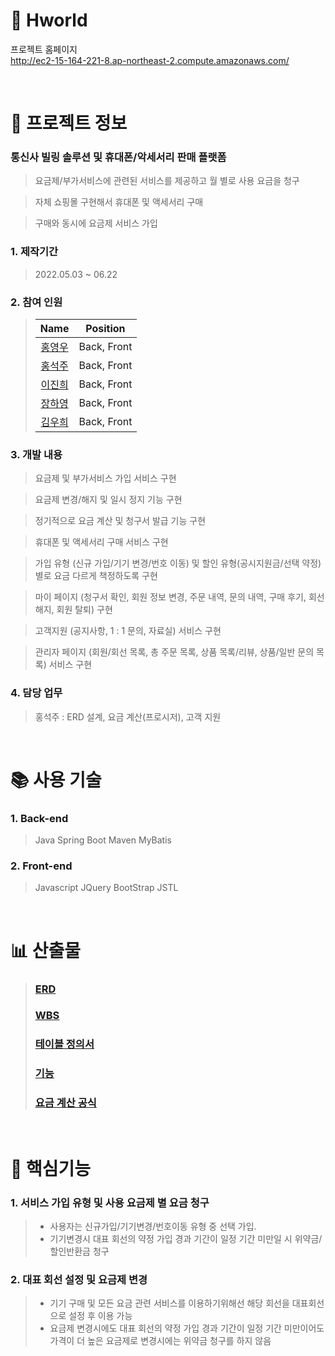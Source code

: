 # :iphone: Hworld

프로젝트 홈페이지  
http://ec2-15-164-221-8.ap-northeast-2.compute.amazonaws.com/

<br />

# 📃 프로젝트 정보

### 통신사 빌링 솔루션 및 휴대폰/악세서리 판매 플랫폼 
> 요금제/부가서비스에 관련된 서비스를 제공하고 월 별로 사용 요금을 청구

> 자체 쇼핑몰 구현해서 휴대폰 및 액세서리 구매

> 구매와 동시에 요금제 서비스 가입

### 1. 제작기간

> 2022.05.03 ~ 06.22

### 2. 참여 인원

> |                    Name                    |  Position   |
> | :----------------------------------------: | :---------: |
> |   [홍영우](https://github.com/YU3727)       | Back, Front |
> |   [홍석주](https://github.com/qwdfd1)       | Back, Front |
> |   [이진희](https://github.com/zinny912)     | Back, Front |
> |   [장하영](https://github.com/beaver10)     | Back, Front |   
> |   [김우희](https://github.com/WooheeKim)    | Back, Front |

### 3. 개발 내용
> 요금제 및 부가서비스 가입 서비스 구현

> 요금제 변경/해지 및 일시 정지 기능 구현

> 정기적으로 요금 계산 및 청구서 발급 기능 구현

> 휴대폰 및 액세서리 구매 서비스 구현

> 가입 유형 (신규 가입/기기 변경/번호 이동) 및 할인 유형(공시지원금/선택 약정) 별로 요금 다르게 책정하도록 구현

> 마이 페이지 (청구서 확인, 회원 정보 변경, 주문 내역, 문의 내역, 구매 후기, 회선 해지, 회원 탈퇴) 구현

> 고객지원 (공지사항, 1 : 1 문의, 자료실) 서비스 구현

> 관리자 페이지 (회원/회선 목록, 총 주문 목록, 상품 목록/리뷰, 상품/일반 문의 목록) 서비스 구현

### 4. 담당 업무

> 홍석주  : ERD 설계, 요금 계산(프로시저), 고객 지원

<br />

# 📚 사용 기술

### 1. Back-end

> Java
> Spring Boot
> Maven
> MyBatis  

### 2. Front-end

> Javascript
> JQuery
> BootStrap
> JSTL

<br />

# 📊 산출물

> ### [ERD](https://github.com/qwdfd1/Hworld/blob/master/document/%5BH%20world%5D%201%EC%A1%B0%20ERD.png)  
> ### [WBS](https://docs.google.com/spreadsheets/d/1xE4jRKLFEU27EqwXrsK8vfSPTPpoXk-l569Sb15y5Y4/edit?pli=1#gid=0)
> ### [테이블 정의서](https://docs.google.com/spreadsheets/d/15VTFBERtNjGcpZN2Rqf4JbR0gOryPjXt9aymFSTHnkQ/edit#gid=0)
> ### [기능](https://docs.google.com/spreadsheets/d/1xE4jRKLFEU27EqwXrsK8vfSPTPpoXk-l569Sb15y5Y4/edit?pli=1#gid=892840114)
> ### [요금 계산 공식](https://docs.google.com/spreadsheets/d/1xE4jRKLFEU27EqwXrsK8vfSPTPpoXk-l569Sb15y5Y4/edit?pli=1#gid=819264824)

<br />

# 🔑 핵심기능

### 1. 서비스 가입 유형 및 사용 요금제 별 요금 청구

> - 사용자는 신규가입/기기변경/번호이동 유형 중 선택 가입.<br />
> - 기기변경시 대표 회선의 약정 가입 경과 기간이 일정 기간 미만일 시 위약금/할인반환금 청구  

### 2. 대표 회선 설정 및 요금제 변경

> - 기기 구매 및 모든 요금 관련 서비스를 이용하기위해선 해당 회선을 대표회선으로 설정 후 이용 가능<br />
> - 요금제 변경시에도 대표 회선의 약정 가입 경과 기간이 일정 기간 미만이어도 가격이 더 높은 요금제로 변경시에는 위약금 청구를 하지 않음



